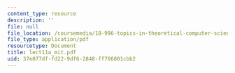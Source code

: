 ```yaml
---
content_type: resource
description: ''
file: null
file_location: /coursemedia/18-996-topics-in-theoretical-computer-science-internet-research-problems-spring-2002/37e077dffd229df62848ff766801cbb2_lect11a_mit.pdf
file_type: application/pdf
resourcetype: Document
title: lect11a_mit.pdf
uid: 37e077df-fd22-9df6-2848-ff766801cbb2
---
```

